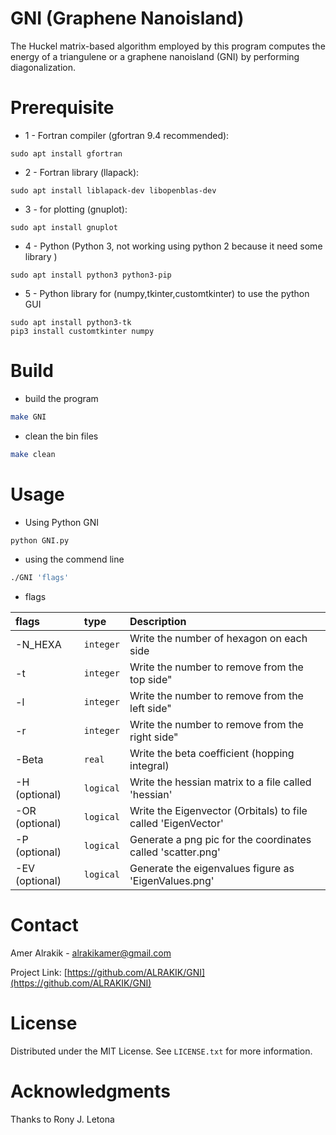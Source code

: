 # GNI (Graphene Nanoisland)
The Huckel matrix-based algorithm employed by this program computes the energy of a triangulene or a graphene nanoisland (GNI) by performing diagonalization.


# Prerequisite

* 1 - Fortran compiler (gfortran 9.4 recommended):

```
sudo apt install gfortran
```
* 2 - Fortran library (llapack):
  
```
sudo apt install liblapack-dev libopenblas-dev
```
* 3 - for plotting (gnuplot):

```
sudo apt install gnuplot 
```
* 4 - Python (Python 3, not working using python 2 because it need some library )

```
sudo apt install python3 python3-pip
```
* 5 - Python library for (numpy,tkinter,customtkinter) to use the python GUI

```
sudo apt install python3-tk
pip3 install customtkinter numpy 
```

# Build

* build the program
  
```sh
make GNI
```
* clean the bin files
```sh
make clean
```
# Usage 

* Using Python GNI

```sh
python GNI.py
``` 

* using the commend line 

```sh
./GNI 'flags'
```

* flags

| flags                    | type  | Description | 
| :---                         |  :--- |     :---       |
| -N_HEXA       |`integer` | Write the number of hexagon on each side |
| -t            |`integer` |  Write the number to remove from the top side"|
| -l            |`integer` |  Write the number to remove from the left side"|
| -r            |`integer` |  Write the number to remove from the right side"|
| -Beta         |`real`    | Write the beta coefficient (hopping integral) |
| -H  (optional) |`logical` | Write the hessian matrix to a file called       'hessian'         |
| -OR (optional) |`logical` | Write the Eigenvector (Orbitals) to file called 'EigenVector'     |
| -P  (optional) |`logical` | Generate a png pic for the coordinates called   'scatter.png'     |
| -EV (optional) |`logical` | Generate the eigenvalues figure as              'EigenValues.png' |





# Contact

Amer Alrakik - alrakikamer@gmail.com

Project Link: [https://github.com/ALRAKIK/GNI](https://github.com/ALRAKIK/GNI)

# License

Distributed under the MIT License. See `LICENSE.txt` for more information.

# Acknowledgments

Thanks to  Rony J. Letona
